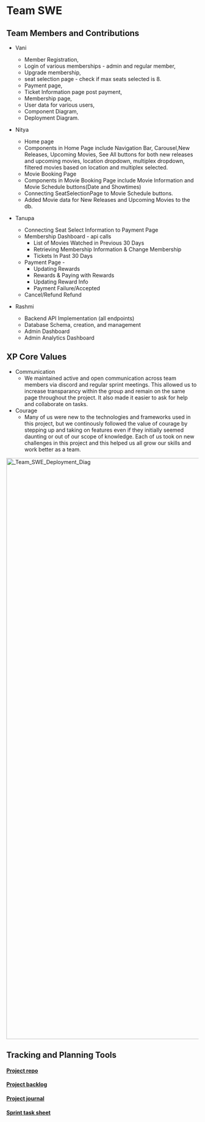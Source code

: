 # Team SWE
## Team Members and Contributions
* Vani
	* Member Registration,
	* Login of various memberships - admin and regular member,
	* Upgrade membership, 
	* seat selection page - check if max seats selected is 8.
	* Payment page, 
	* Ticket Information page post payment,
	* Membership page,
	* User data for various users,
	* Component Diagram,
	* Deployment Diagram.

* Nitya
	* Home page
	* Components in Home Page include Navigation Bar, Carousel,New Releases,
	  Upcoming Movies, See All buttons for both new releases and upcoming
	  movies, location dropdown, multiplex dropdown, filtered movies based
	  on location and multiplex selected.
	* Movie Booking Page
	* Components in Movie Booking Page include Movie Information and Movie Schedule
	  buttons(Date and Showtimes)
	* Connecting SeatSelectionPage to Movie Schedule buttons.
	* Added Movie data for New Releases and Upcoming Movies to the db.

* Tanupa
    * Connecting Seat Select Information to Payment Page 
    * Membership Dashboard - api calls 
	     *  List of Movies Watched in Previous 30 Days
	     *  Retrieving Membership Information & Change Membership 
	     *  Tickets In Past 30 Days 
    * Payment Page - 
	    * Updating Rewards
	    * Rewards & Paying with Rewards
	    * Updating Reward Info 
	    * Payment Failure/Accepted 
    * Cancel/Refund Refund
 

* Rashmi
  * Backend API Implementation (all endpoints)
  * Database Schema, creation, and management
  * Admin Dashboard
  * Admin Analytics Dashboard

## XP Core Values
* Communication
  * We maintained active and open communication across team members via discord and regular sprint meetings. This allowed us to increase transparancy within the group and remain on the same page throughout the project. It also made it easier to ask for help and collaborate on tasks.
* Courage
  * Many of us were new to the technologies and frameworks used in this project, but we continously followed the value of courage by stepping up and taking on features even if they initially seemed daunting or out of our scope of knowledge. Each of us took on new challenges in this project and this helped us all grow our skills and work better as a team.

<img width="1525" alt="_Team_SWE_Deployment_Diag" src="https://github.com/gopinathsjsu/team-project-swe/assets/144390769/b6ceef15-4500-463d-ab9d-a0807c7437ec">


## Tracking and Planning Tools

#### [Project repo](https://github.com/gopinathsjsu/team-project-swe/tree/master)
#### [Project backlog](https://docs.google.com/spreadsheets/d/1Vp7y_yNG8E_2IXD0PCCNqV-gu_kiEn4KwN2t2rp0cNc/edit?usp=drive_link)
#### [Project journal](https://drive.google.com/drive/folders/1UNs8ECa3x-ZLph5XEBL7MZQElcy2R4dY?usp=drive_link)
#### [Sprint task sheet](https://docs.google.com/spreadsheets/d/1lffAHhdplSi4oc8NDlnvqoF-C-uH_2GBhyjHBrNt2MY/edit?usp=drive_link)
